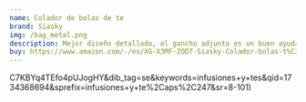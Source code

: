 ```yaml
---
name: Colador de bolas de te
brand: Siasky
img: /bag_metal.png
description: Mejor diseño detallado, el gancho adjunto es un buen ayudante que se puede fijar a la tetera o tazas, y es fácil de abrir y cerrar, prepara tu té de hoja completa con facilidad 
buy: https://www.amazon.com/-/es/XG-X3MF-ZODT-Siasky-Colador-bolas-t%C3%A9/dp/B0793PKTP1?__mk_es_US=%C3%85M%C3%85%C5%BD%C3%95%C3%91&crid=3ILNOAS2LOZTR&dib=eyJ2IjoiMSJ9.77e-GkpOBrhXDOulzWQ3qfLKzxf8Uu3LZ5e7YlteYFc2f9JXm4ouGs_RZXVb2dVeOU5p0_5xPDcCQ_9OEbQiimQVl0TPrH226zizmtpkmNkypLgAsuq5EFzzB4jqcw30F-cjoch2ndkfRbVa5V8TF1BmHrZx6d2GNS4-3MPvBAGVqalrhuRDRqUsQinHzTpLcETQcZRWn7WVzW8K-R_4E2w5pl_54_RZIXRUl3zupLH9G7O5jkaG4iIEtho8NaVqaAQZH0RBi0Ght4OMTsqVxP9xUCc6fjo6xb4iccVtWhotOGQyvrqSqlxbY6rri5pSiT-A1PfFg6U42fTU36IquvyB9UGvD_UHwJU_M76SLuSxFQ2FRS03a3gJRQcZW-KIgZGbo7UT95D_QnNp7V2gXphzFBCbyuWFWUDujRsL1RYRA67jhf71mm3AuwAXpcen.3kDa1XXemh_pWPuRjRAaAHF2C7KBYq4TEfo4pUJogHY&dib_tag=se&keywords=infusiones+y+tes&qid=1734368694&sprefix=infusiones+y+te%2Caps%2C247&sr=8-101
---
```

C7KBYq4TEfo4pUJogHY&dib_tag=se&keywords=infusiones+y+tes&qid=1734368694&sprefix=infusiones+y+te%2Caps%2C247&sr=8-101)